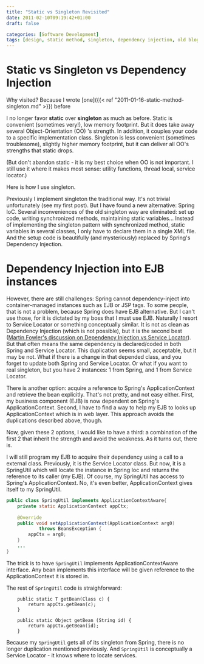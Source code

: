 ```yaml
---
title: "Static vs Singleton Revisited"
date: 2011-02-10T09:19:42+01:00
draft: false

categories: [Software Development]
tags: [design, static method, singleton, dependency injection, old blog]
---
```


# Static vs Singleton vs Dependency Injection

Why visited? Because I wrote [one]({{< ref "2011-01-16-static-method-singleton.md" >}}) before 

I no longer favor **static** over **singleton** as much as before. Static is convenient (sometimes very!), low memory footprint. But it does take away several Object-Orientation (OO) 's strength. In addition, it couples your code to a specific implementation class. Singleton is less convenient (sometimes troublesome), slightly higher memory footprint, but it can deliver all OO's strengths that static drops.

(But don't abandon static - it is my best choice when OO is not important. I still use it where it makes most sense: utility functions, thread local, service locator.)

Here is how I use singleton.

Previously I implement singleton the traditional way. It's not trivial unfortunately (see my first post). But I have found a new alternative: Spring IoC. Several inconveniences of the old singleton way are eliminated: set up code, writing synchronized methods, maintaining static variables... Instead of implementing the singleton pattern with synchronized method, static variables in several classes, I only have to declare them in a single XML file. And the setup code is beautifully (and mysteriously) replaced by Spring's Dependency Injection.

# Dependency Injection into EJB instances

However, there are still challenges: Spring cannot dependency-inject into container-managed instances such as EJB or JSP tags. To some people, that is not a problem, because Spring does have EJB alternative. But I can't use those, for it is dictated by my boss that I must use EJB. Naturally I resort to Service Locator or something conceptually similar. It is not as clean as Dependency Injection (which is not possible), but it is the second best ([Martin Fowler's discussion on Dependency Injection vs Service Locator](http://martinfowler.com/articles/injection.html)). But that often means the same dependency is declared/coded in both Spring and Service Locator. This duplication seems small, acceptable, but it may be not. What if there is a change in that depended class, and you forget to update both Spring and Service Locator. Or what if you want to real singleton, but you have 2 instances: 1 from Spring, and 1 from Service Locator.

There is another option: acquire a reference to Spring's ApplicationContext and retrieve the bean explicitly. That's not pretty, and not easy either. First, my business component (EJB) is now dependent on Spring's ApplicationContext. Second, I have to find a way to help my EJB to looks up ApplicationContext which is in web layer. This approach avoids the duplications described above, though.

Now, given these 2 options, I would like to have a third: a combination of the first 2 that inherit the strength and avoid the weakness. As it turns out, there is.

I will still program my EJB to acquire their dependency using a call to a external class. Previously, it is the Service Locator class. But now, it is a SpringUtil which will locate the instance in Spring Ioc and returns the reference to its caller (my EJB). Of course, my SpringUtil has access to Spring's ApplicationContext. No, it's even better, ApplicationContext gives itself to my SpringUtil.

```java
public class SpringUtil implements ApplicationContextAware{
    private static ApplicationContext appCtx;
       
    @Override
    public void setApplicationContext(ApplicationContext arg0)
            throws BeansException {
        appCtx = arg0;
    }
    ...
}
```

The trick is to have `SpringUtil` implements ApplicationContextAware interface. Any bean implements this interface will be given reference to the ApplicationContext it is stored in.

The rest of `SpringUtil` code is straighforward:

```
    public static T getBean(Class c) {
        return appCtx.getBean(c);
    }
   
    public static Object getBean (String id) {
        return appCtx.getBean(id);
    }
```

Because my `SpringUtil` gets all of its singleton from Spring, there is no longer duplication mentioned previously. And `SpringUtil` is conceptually a Service Locator - it knows where to locate services.